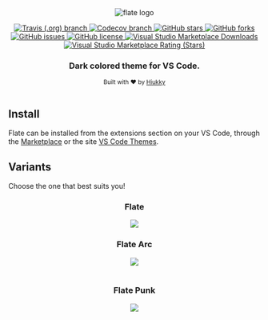 <div align="center">
  <img alt="flate logo" src="https://github.com/hiukky/flate/raw/develop/packages/vscode/assets/banner.png"/>
</div>

<p align="center">
  <a href="https://travis-ci.org/github/hiukky/flate">
    <img alt="Travis (.org) branch" src="https://img.shields.io/travis/hiukky/flate/develop?color=%2323d18c&style=for-the-badge&colorA=1C1D27">
  </a>
  <a href="https://codecov.io/gh/hiukky/flate">
    <img alt="Codecov branch" src="https://img.shields.io/codecov/c/github/hiukky/flate/develop?color=%23ff5d8f&style=for-the-badge&colorA=1C1D27">
  </a>
  <a href="https://github.com/hiukky/flate/stargazers">
    <img alt="GitHub stars" src="https://img.shields.io/github/stars/hiukky/flate?color=%2300cecb&style=for-the-badge&colorA=1C1D27">
  </a>
  <a href="https://github.com/hiukky/flate/network">
    <img alt="GitHub forks" src="https://img.shields.io/github/forks/hiukky/flate?color=%23a29bfe&style=for-the-badge&colorA=1C1D27">
  </a>
  <a href="https://github.com/hiukky/flate/issues">
    <img alt="GitHub issues" src="https://img.shields.io/github/issues/hiukky/flate?style=for-the-badge&color=ffe066&colorA=1C1D27">
  </a>
  <a href="httdivs://github.com/hiukky/flate/blob/develop/LICENSE">
    <img alt="GitHub license" src="https://img.shields.io/github/license/hiukky/flate?color=%23eab464&style=for-the-badge&colorA=1C1D27" />
  </a>
  <a href="https://marketplace.visualstudio.com/items?itemName=hiukky.flate">
    <img alt="Visual Studio Marketplace Downloads" src="https://img.shields.io/visual-studio-marketplace/d/hiukky.flate?color=%23f49e4c&style=for-the-badge&colorA=1C1D27" />
  </a>
  <a href="https://marketplace.visualstudio.com/items?itemName=hiukky.flate">
    <img alt="Visual Studio Marketplace Rating (Stars)" src="https://img.shields.io/visual-studio-marketplace/stars/hiukky.flate?style=for-the-badge&colorA=1C1D27&color=f0aa85">
  </a>
</p>

<h3 align="center">Dark colored theme for VS Code.</h3>

<p align="center">
  <sub>Built with ❤︎ by <a href="https://hiukky.com">Hiukky</a>
  <br/><br/>
</p>

<h2> Install </h2>
Flate can be installed from the extensions section on your VS Code, through the <a href="https://marketplace.visualstudio.com/items?itemName=hiukky.flate" target="_blank">Marketplace</a> or the site <a href="https://vscodethemes.com/e/hiukky.flate" target="_blank">VS Code Themes</a>.

<h2> Variants </h2>
Choose the one that best suits you!

<div align="center">
  <h3>Flate</h3>
  <img src="https://github.com/hiukky/flate/raw/develop/packages/vscode/assets/variant-flate.png" />
  <h3>Flate Arc</h3>
  <img src="https://github.com/hiukky/flate/raw/develop/packages/vscode/assets/variant-arc.png" />
  <br/><br/>
  <h3>Flate Punk</h3>
  <img src="https://github.com/hiukky/flate/raw/develop/packages/vscode/assets/variant-punk.png" />
</div>
